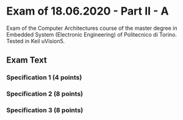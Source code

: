 # Exam of 18.06.2020 - Part II - A
Exam of the Computer Architectures course of the master degree in Embedded System (Electronic Engineering) of Politecnico di Torino.<br/>
Tested in Keil uVision5.

## Exam Text

### Specification 1 (4 points)

### Specification 2 (8 points)

### Specification 3 (8 points)
